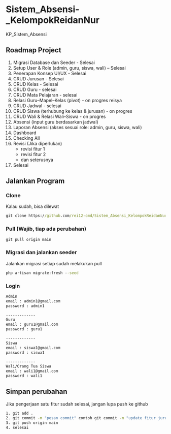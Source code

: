 # Sistem_Absensi-_KelompokReidanNur
KP_Sistem_Absensi 

## Roadmap Project
1. Migrasi Database dan Seeder - Selesai 
2. Setup User & Role (admin, guru, siswa, wali) – Selesai
3. Penerapan Konsep UI/UX - Selesai
4. CRUD Jurusan - Selesai
5. CRUD Kelas - Selesai
6. CRUD Guru - selesai 
7. CRUD Mata Pelajaran - selesai 
8. Relasi Guru–Mapel–Kelas (pivot) - on progres reisya
9. CRUD Jadwal - selesai 
10. CRUD Siswa (terhubung ke kelas & jurusan) - on progres
11. CRUD Wali & Relasi Wali–Siswa - on progres 
12. Absensi (input guru berdasarkan jadwal)
13. Laporan Absensi (akses sesuai role: admin, guru, siswa, wali)
14. Dashboard
15. Checking All
16. Revisi (Jika diperlukan)
    - revisi fitur 1
    - revisi fitur 2
    - dan seterusnya
17. Selesai

## Jalankan Program
### Clone
Kalau sudah, bisa dilewat
```cmd
git clone https://github.com/rei12-cmd/Sistem_Absensi_KelompokReidanNur.git
```

### Pull (Wajib, tiap ada perubahan)
```cmd
git pull origin main
```

### Migrasi dan jalankan seeder
Jalankan migrasi setiap sudah melakukan pull
```cmd
php artisan migrate:fresh --seed
```

### Login
```cmd
Admin
email : admin1@gmail.com
password : admin1

-------------
Guru
email : guru1@gmail.com
password : guru1

-------------
Siswa
email : siswa1@gmail.com
password : siswa1

-------------
Wali/Orang Tua Siswa
email : wali1@gmail.com
password : wali1
```

## Simpan perubahan
Jika pengerjaan satu fitur sudah selesai, jangan lupa push ke github
```cmd
1. git add .
2. git commit -m "pesan commit" contoh git commit -m "update fitur jurusan"
3. git push origin main
4. selesai
```
